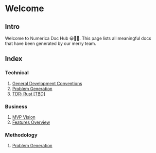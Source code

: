 # Welcome
## Intro
Welcome to Numerica Doc Hub 😀👋🏻. This page lists all meaningful docs that have been generated by our merry team.
## Index
### Technical
1. [General Development Conventions](1.%20General%20Conventions.md)
2. [Problem Generation](2.%20Problem%20Generation.md)
3. [TDR: Rust [TBD]](3.%20Rust.md)
### Business
1. [MVP Vision](1.%20MVP%20Vision.md)
2. [Features Overview](1.%20MVP%20Vision.md)
### Methodology
1. [Problem Generation](2.%20Problem%20Generation.md)